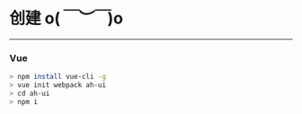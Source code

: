 # 创建 o(*￣︶￣*)o
----

### Vue
```bash
> npm install vue-cli -g
> vue init webpack ah-ui
> cd ah-ui
> npm i
```







